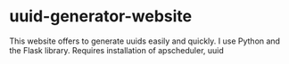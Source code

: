 # uuid-generator-website
This website offers to generate uuids easily and quickly. 
I use Python and the Flask library.
Requires installation of apscheduler, uuid
